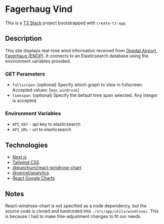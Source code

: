 # Fagerhaug Vind

This is a [T3 Stack](https://create.t3.gg/) project bootstrapped with `create-t3-app`.

## Description

This site displays real-time wind information received from [Oppdal Airport, Fagerhaug (ENOP)](https://en.wikipedia.org/wiki/Oppdal_Airport,_Fagerhaug). It connects to an Elasticsearch database using the environment variables provided.

### GET Parameters

- `fullscreen`: (optional) Specify which graph to view in fullscreen. Accepted values: [`max`, `windrose`]
- `timespan`: (optional) Specify the default time span selected. Any integer is accepted

### Environment Variables

- `API_KEY` - api key to elasticsearch
- `API_URL` - url to elasticsearch

## Technologies

- [Next.js](https://nextjs.org/)
- [Tailwind CSS](https://tailwindcss.com/)
- [@eunchurn/react-windrose-chart](https://github.com/eunchurn/react-windrose-chart)
- [@vercel/analytics](https://vercel.com/analytics)
- [React Google Charts](https://www.react-google-charts.com/)

## Notes

React-windrose-chart is not specified as a node dependency, but the source code is cloned and hardcoded into `./src/app/utils/windrose/`. This is because I had to make fine-adjustment changes to fit our needs.
